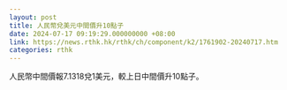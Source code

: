 ```yaml
---
layout: post
title: 人民幣兌美元中間價升10點子
date: 2024-07-17 09:19:29.000000000 +08:00
link: https://news.rthk.hk/rthk/ch/component/k2/1761902-20240717.htm
categories: rthk
---
```


人民幣中間價報7.1318兌1美元，較上日中間價升10點子。
